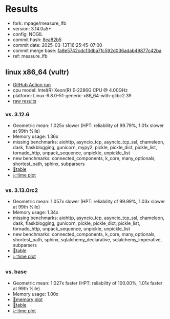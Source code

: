 # Results

- fork: mpage/measure_lfb
- version: 3.14.0a5+
- config: NOGIL
- commit hash: [8ea82b5](https://github.com/mpage/cpython/commit/8ea82b5)
- commit date: 2025-03-13T16:25:45-07:00
- commit merge base: [1a8e5742cdcf3dba7fc592d036adab49877c42ba](https://github.com/python/cpython/commit/1a8e5742cdcf3dba7fc592d036adab49877c42ba)
- ref: measure_lfb

## linux x86_64 (vultr)

- [GitHub Action run](https://github.com/facebookexperimental/free-threading-benchmarking/actions/runs/13846563658)
- cpu model: Intel(R) Xeon(R) E-2286G CPU @ 4.00GHz
- platform: Linux-6.8.0-51-generic-x86_64-with-glibc2.39
- [raw results](bm-20250313-vultr-x86_64-mpage-measure_lfb-3.14.0a5%2B-8ea82b5.json)

### vs. 3.12.6

- Geometric mean: 1.025x slower (HPT: reliability of 99.79%, 1.01x slower at 99th %ile)
- Memory usage: 1.36x
- missing benchmarks: aiohttp, asyncio_tcp, asyncio_tcp_ssl, chameleon, dask, flaskblogging, gunicorn, mypy2, pickle, pickle_dict, pickle_list, tornado_http, unpack_sequence, unpickle, unpickle_list
- new benchmarks: connected_components, k_core, many_optionals, shortest_path, sphinx, subparsers
- [📄table](bm-20250313-vultr-x86_64-mpage-measure_lfb-3.14.0a5%2B-8ea82b5-vs-3.12.6.md)
- [📈time plot](bm-20250313-vultr-x86_64-mpage-measure_lfb-3.14.0a5%2B-8ea82b5-vs-3.12.6.svg)

### vs. 3.13.0rc2

- Geometric mean: 1.057x slower (HPT: reliability of 99.99%, 1.03x slower at 99th %ile)
- Memory usage: 1.34x
- missing benchmarks: aiohttp, asyncio_tcp, asyncio_tcp_ssl, chameleon, dask, flaskblogging, gunicorn, pickle, pickle_dict, pickle_list, tornado_http, unpack_sequence, unpickle, unpickle_list
- new benchmarks: connected_components, k_core, many_optionals, shortest_path, sphinx, sqlalchemy_declarative, sqlalchemy_imperative, subparsers
- [📄table](bm-20250313-vultr-x86_64-mpage-measure_lfb-3.14.0a5%2B-8ea82b5-vs-3.13.0rc2.md)
- [📈time plot](bm-20250313-vultr-x86_64-mpage-measure_lfb-3.14.0a5%2B-8ea82b5-vs-3.13.0rc2.svg)

### vs. base

- Geometric mean: 1.027x faster (HPT: reliability of 100.00%, 1.01x faster at 99th %ile)
- Memory usage: 1.00x
- [🧠memory plot](bm-20250313-vultr-x86_64-mpage-measure_lfb-3.14.0a5%2B-8ea82b5-vs-base-mem.svg)
- [📄table](bm-20250313-vultr-x86_64-mpage-measure_lfb-3.14.0a5%2B-8ea82b5-vs-base.md)
- [📈time plot](bm-20250313-vultr-x86_64-mpage-measure_lfb-3.14.0a5%2B-8ea82b5-vs-base.svg)

